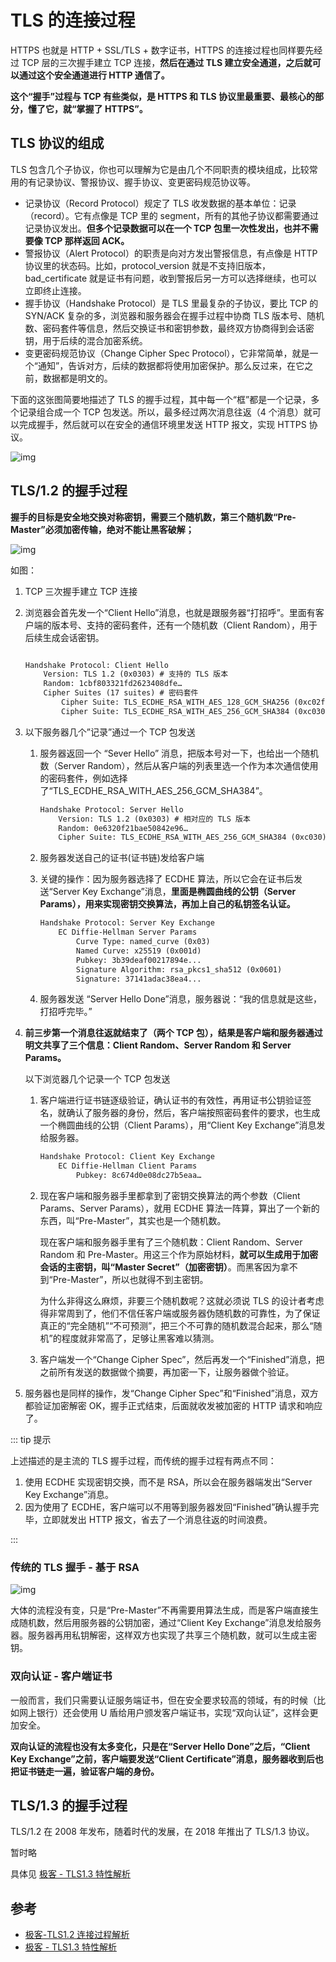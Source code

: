 # TLS 的连接过程

HTTPS 也就是 HTTP + SSL/TLS + 数字证书，HTTPS 的连接过程也同样要先经过 TCP 层的三次握手建立 TCP 连接，**然后在通过 TLS 建立安全通道，之后就可以通过这个安全通道进行 HTTP 通信了。**

**这个“握手”过程与 TCP 有些类似，是 HTTPS 和 TLS 协议里最重要、最核心的部分，懂了它，就“掌握了 HTTPS”。**

## TLS 协议的组成

TLS 包含几个子协议，你也可以理解为它是由几个不同职责的模块组成，比较常用的有记录协议、警报协议、握手协议、变更密码规范协议等。

- 记录协议（Record Protocol）规定了 TLS 收发数据的基本单位：记录（record）。它有点像是 TCP 里的 segment，所有的其他子协议都需要通过记录协议发出。**但多个记录数据可以在一个 TCP 包里一次性发出，也并不需要像 TCP 那样返回 ACK。**
- 警报协议（Alert Protocol）的职责是向对方发出警报信息，有点像是 HTTP 协议里的状态码。比如，protocol_version 就是不支持旧版本，bad_certificate 就是证书有问题，收到警报后另一方可以选择继续，也可以立即终止连接。
- 握手协议（Handshake Protocol）是 TLS 里最复杂的子协议，要比 TCP 的 SYN/ACK 复杂的多，浏览器和服务器会在握手过程中协商 TLS 版本号、随机数、密码套件等信息，然后交换证书和密钥参数，最终双方协商得到会话密钥，用于后续的混合加密系统。
- 变更密码规范协议（Change Cipher Spec Protocol），它非常简单，就是一个“通知”，告诉对方，后续的数据都将使用加密保护。那么反过来，在它之前，数据都是明文的。

下面的这张图简要地描述了 TLS 的握手过程，其中每一个“框”都是一个记录，多个记录组合成一个 TCP 包发送。所以，最多经过两次消息往返（4 个消息）就可以完成握手，然后就可以在安全的通信环境里发送 HTTP 报文，实现 HTTPS 协议。

![img](/img/17.png)

## TLS/1.2 的握手过程

**握手的目标是安全地交换对称密钥，需要三个随机数，第三个随机数“Pre-Master”必须加密传输，绝对不能让黑客破解；**

![img](/img/18.png)

如图：

1. TCP 三次握手建立 TCP 连接

2. 浏览器会首先发一个“Client Hello”消息，也就是跟服务器“打招呼”。里面有客户端的版本号、支持的密码套件，还有一个随机数（Client Random），用于后续生成会话密钥。

   ```tex

   Handshake Protocol: Client Hello
       Version: TLS 1.2 (0x0303) # 支持的 TLS 版本
       Random: 1cbf803321fd2623408dfe…
       Cipher Suites (17 suites) # 密码套件
           Cipher Suite: TLS_ECDHE_RSA_WITH_AES_128_GCM_SHA256 (0xc02f)
           Cipher Suite: TLS_ECDHE_RSA_WITH_AES_256_GCM_SHA384 (0xc030)
   ```

3. 以下服务器几个”记录”通过一个 TCP 包发送

   1. 服务器返回一个 “Sever Hello” 消息，把版本号对一下，也给出一个随机数（Server Random），然后从客户端的列表里选一个作为本次通信使用的密码套件，例如选择了“TLS_ECDHE_RSA_WITH_AES_256_GCM_SHA384”。

      ```tex
      Handshake Protocol: Server Hello
          Version: TLS 1.2 (0x0303) # 相对应的 TLS 版本
          Random: 0e6320f21bae50842e96…
          Cipher Suite: TLS_ECDHE_RSA_WITH_AES_256_GCM_SHA384 (0xc030) # 从可选密码套件中选择一个
      ```

   2. 服务器发送自己的证书(证书链)发给客户端

   3. 关键的操作：因为服务器选择了 ECDHE 算法，所以它会在证书后发送“Server Key Exchange”消息，**里面是椭圆曲线的公钥（Server Params），用来实现密钥交换算法，再加上自己的私钥签名认证。**

      ```tex
      Handshake Protocol: Server Key Exchange
          EC Diffie-Hellman Server Params
              Curve Type: named_curve (0x03)
              Named Curve: x25519 (0x001d)
              Pubkey: 3b39deaf00217894e...
              Signature Algorithm: rsa_pkcs1_sha512 (0x0601)
              Signature: 37141adac38ea4...
      ```

   4. 服务器发送 “Server Hello Done”消息，服务器说：“我的信息就是这些，打招呼完毕。”

4. **前三步第一个消息往返就结束了（两个 TCP 包），结果是客户端和服务器通过明文共享了三个信息：Client Random、Server Random 和 Server Params。**

   以下浏览器几个记录一个 TCP 包发送

   1. 客户端进行证书链逐级验证，确认证书的有效性，再用证书公钥验证签名，就确认了服务器的身份，然后，客户端按照密码套件的要求，也生成一个椭圆曲线的公钥（Client Params），用“Client Key Exchange”消息发给服务器。

      ```tex
      Handshake Protocol: Client Key Exchange
          EC Diffie-Hellman Client Params
              Pubkey: 8c674d0e08dc27b5eaa…
      ```

   2. 现在客户端和服务器手里都拿到了密钥交换算法的两个参数（Client Params、Server Params），就用 ECDHE 算法一阵算，算出了一个新的东西，叫“Pre-Master”，其实也是一个随机数。

      现在客户端和服务器手里有了三个随机数：Client Random、Server Random 和 Pre-Master。用这三个作为原始材料，**就可以生成用于加密会话的主密钥，叫“Master Secret”（加密密钥）**。而黑客因为拿不到“Pre-Master”，所以也就得不到主密钥。

      为什么非得这么麻烦，非要三个随机数呢？这就必须说 TLS 的设计者考虑得非常周到了，他们不信任客户端或服务器伪随机数的可靠性，为了保证真正的“完全随机”“不可预测”，把三个不可靠的随机数混合起来，那么“随机”的程度就非常高了，足够让黑客难以猜测。

   3. 客户端发一个“Change Cipher Spec”，然后再发一个“Finished”消息，把之前所有发送的数据做个摘要，再加密一下，让服务器做个验证。

5. 服务器也是同样的操作，发“Change Cipher Spec”和“Finished”消息，双方都验证加密解密 OK，握手正式结束，后面就收发被加密的 HTTP 请求和响应了。

::: tip 提示

上述描述的是主流的 TLS 握手过程，而传统的握手过程有两点不同：

1. 使用 ECDHE 实现密钥交换，而不是 RSA，所以会在服务器端发出“Server Key Exchange”消息。
2. 因为使用了 ECDHE，客户端可以不用等到服务器发回“Finished”确认握手完毕，立即就发出 HTTP 报文，省去了一个消息往返的时间浪费。

:::

### 传统的 TLS 握手 - 基于 RSA

![img](/img/19.png)

大体的流程没有变，只是“Pre-Master”不再需要用算法生成，而是客户端直接生成随机数，然后用服务器的公钥加密，通过“Client Key Exchange”消息发给服务器。服务器再用私钥解密，这样双方也实现了共享三个随机数，就可以生成主密钥。

### 双向认证 - 客户端证书

一般而言，我们只需要认证服务端证书，但在安全要求较高的领域，有的时候（比如网上银行）还会使用 U 盾给用户颁发客户端证书，实现“双向认证”，这样会更加安全。

**双向认证的流程也没有太多变化，只是在“Server Hello Done”之后，“Client Key Exchange”之前，客户端要发送“Client Certificate”消息，服务器收到后也把证书链走一遍，验证客户端的身份。**

## TLS/1.3 的握手过程

TLS/1.2 在 2008 年发布，随着时代的发展，在 2018 年推出了 TLS/1.3 协议。

暂时略

具体见 [极客 - TLS1.3 特性解析](https://time.geekbang.org/column/article/110718)

## 参考

- [极客-TLS1.2 连接过程解析](https://time.geekbang.org/column/article/110354)
- [极客 - TLS1.3 特性解析](https://time.geekbang.org/column/article/110718)
